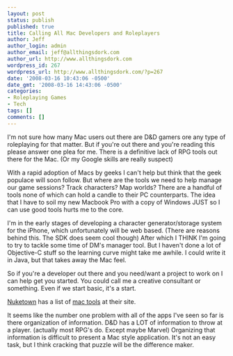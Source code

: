 ```yaml
---
layout: post
status: publish
published: true
title: Calling All Mac Developers and Roleplayers
author: Jeff
author_login: admin
author_email: jeff@allthingsdork.com
author_url: http://www.allthingsdork.com
wordpress_id: 267
wordpress_url: http://www.allthingsdork.com/?p=267
date: '2008-03-16 10:43:06 -0500'
date_gmt: '2008-03-16 14:43:06 -0500'
categories:
- Roleplaying Games
- Tech
tags: []
comments: []
---
```

<p>I'm not sure how many Mac users out there are D&D gamers ore any type of roleplaying for that matter. But if you're out there and you're reading this please answer one plea for me. There is a definitive lack of RPG tools out there for the Mac. (Or my Google skills are really suspect)</p>
<p>With a rapid adoption of Macs by geeks I can't help but think that the geek populace will soon follow. But where are the tools we need to help manage our game sessions? Track characters? Map worlds? There are a handful of tools none of which can hold a candle to their PC counterparts. The idea that I have to soil my new Macbook Pro with a copy of Windows JUST so I can use good tools hurts me to the core.</p>
<p>I'm in the early stages of developing a character generator/storage system for the iPhone, which unfortunately will be web based. (There are reasons behind this. The SDK does seem cool though) After which I THINK I'm going to try to tackle some time of DM's manager tool. But I haven't done a lot of Objective-C stuff so the learning curve might take me awhile. I could write it in Java, but that takes away the Mac feel.</p>
<p>So if you're a developer out there and you need/want a project to work on I can help get you started. You could call me a creative consultant or something. Even if we start basic, it's a start. </p>
<p><a href="http://www.nuketown.com">Nuketown</a> has a list of <a href="http://www.nuketown.com/features/macrpg">mac tools</a> at their site.</p>
<p>It seems like the number one problem with all of the apps I've seen so far is there organization of information. D&D has a LOT of information to throw at a player. (actually most RPG's do. Except maybe Marvel) Organizing that information is difficult to present a Mac style application. It's not an easy task, but I think cracking that puzzle will be the difference maker.</p>
